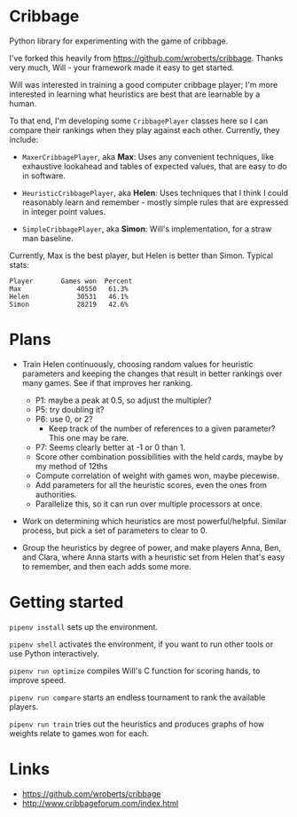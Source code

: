 Cribbage
========

Python library for experimenting with the game of cribbage.

I've forked this heavily from https://github.com/wroberts/cribbage.
Thanks very much, Will - your framework made it easy to get started.

Will was interested in training a good computer cribbage player; I'm more
interested in learning what heuristics are best that are learnable by a human.

To that end, I'm developing some `CribbagePlayer` classes here so I can compare their
rankings when they play against each other.  Currently, they include:

- `MaxerCribbagePlayer`, aka **Max**: Uses any convenient techniques, like exhaustive
  lookahead and tables of expected values, that are easy to do in software.

- `HeuristicCribbagePlayer`, aka **Helen**: Uses techniques that I think I could
  reasonably learn and remember - mostly simple rules that are expressed in integer point values.

- `SimpleCribbagePlayer`, aka **Simon**: Will's implementation, for a straw man baseline.

Currently, Max is the best player, but Helen is better than Simon.  Typical stats:

```
Player       Games won  Percent
Max              40550   61.3%
Helen            30531   46.1%
Simon            28219   42.6%
```

Plans
=====

* Train Helen continuously, choosing random values for heuristic parameters
  and keeping the changes that result in better rankings over many games. See
  if that improves her ranking.
  * P1: maybe a peak at 0.5, so adjust the multipler?
  * P5: try doubling it?
  * P6: use 0, or 2?
    * Keep track of the number of references to a given parameter?  This one may be rare.
  * P7: Seems clearly better at -1 or 0 than 1.
  * Score other combination possibilities with the held cards, maybe by my method of 12ths
  * Compute correlation of weight with games won, maybe piecewise.
  * Add parameters for all the heuristic scores, even the ones from authorities.
  * Parallelize this, so it can run over multiple processors at once.

* Work on determining which heuristics are most powerful/helpful.  Similar
  process, but pick a set of parameters to clear to 0.

* Group the heuristics by degree of power, and make players Anna, Ben, and
  Clara, where Anna starts with a heuristic set from Helen that's easy to
  remember, and then each adds some more.

Getting started
===============

`pipenv install` sets up the environment.

`pipenv shell` activates the environment, if you want to run other tools or
use Python interactively.

`pipenv run optimize` compiles Will's C function for scoring hands, to improve
speed.

`pipenv run compare` starts an endless tournament to rank the available players.

`pipenv run train` tries out the heuristics and produces graphs of how weights
relate to games won for each.

Links
=====

- https://github.com/wroberts/cribbage
- http://www.cribbageforum.com/index.html
